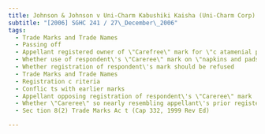 ```yaml
---
title: Johnson & Johnson v Uni-Charm Kabushiki Kaisha (Uni-Charm Corp) 
subtitle: "[2006] SGHC 241 / 27\_December\_2006"
tags:
  - Trade Marks and Trade Names
  - Passing off
  - Appellant registered owner of \"Carefree\" mark for \"c atamenial produc ts, sanitary tampons, napkins and napkin belts for hygiene\"
  - Whether use of respondent\'s \"Careree\" mark on \"napkins and pads for wear by person prone to inc ontinenc e\" c alc ulated to dec eive and c ause c onfusion leading to respondent\'s goods being passed off as and mistaken for appellant\'s goods
  - Whether registration of respondent\'s mark should be refused
  - Trade Marks and Trade Names
  - Registration c riteria
  - Conflic ts with earlier marks
  - Appellant opposing registration of respondent\'s \"Careree\" mark
  - Whether \"Careree\" so nearly resembling appellant\'s prior registered \"Carefree\" mark that c onfusion and/or dec eption likely to arise
  - Sec tion 8(2) Trade Marks Ac t (Cap 332, 1999 Rev Ed)

---
```


